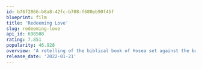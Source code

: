 ```yaml
---
id: b76f2866-b8a8-42fc-b708-f680eb90f45f
blueprint: film
title: 'Redeeming Love'
slug: redeeming-love
api_id: 698508
rating: 7.851
popularity: 46.928
overview: 'A retelling of the biblical book of Hosea set against the backdrop of the California Gold Rush of 1850.'
release_date: '2022-01-21'
---
```


